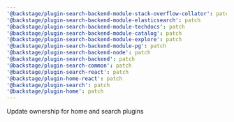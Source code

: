 ```yaml
---
'@backstage/plugin-search-backend-module-stack-overflow-collator': patch
'@backstage/plugin-search-backend-module-elasticsearch': patch
'@backstage/plugin-search-backend-module-techdocs': patch
'@backstage/plugin-search-backend-module-catalog': patch
'@backstage/plugin-search-backend-module-explore': patch
'@backstage/plugin-search-backend-module-pg': patch
'@backstage/plugin-search-backend-node': patch
'@backstage/plugin-search-backend': patch
'@backstage/plugin-search-common': patch
'@backstage/plugin-search-react': patch
'@backstage/plugin-home-react': patch
'@backstage/plugin-search': patch
'@backstage/plugin-home': patch
---
```


Update ownership for home and search plugins
